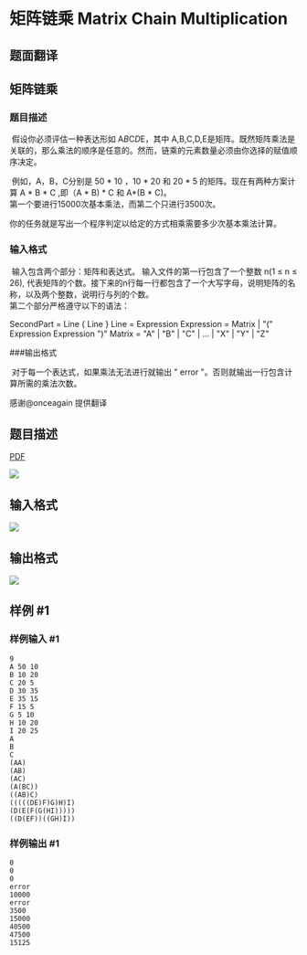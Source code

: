 # 矩阵链乘 Matrix Chain Multiplication

## 题面翻译

## 矩阵链乘

### 题目描述

​  假设你必须评估一种表达形如 A*B*C*D*E，其中 A,B,C,D,E是矩阵。既然矩阵乘法是关联的，那么乘法的顺序是任意的。然而，链乘的元素数量必须由你选择的赋值顺序决定。

​  例如，A，B，C分别是 50 * 10 ，10 * 20 和 20 * 5 的矩阵。现在有两种方案计算 A * B * C ,即（A * B) * C 和 A*(B * C)。  
第一个要进行15000次基本乘法，而第二个只进行3500次。

​  你的任务就是写出一个程序判定以给定的方式相乘需要多少次基本乘法计算。

### 输入格式

​  输入包含两个部分：矩阵和表达式。
输入文件的第一行包含了一个整数 n(1  $\leq$  n  $\leq$  26), 代表矩阵的个数。接下来的n行每一行都包含了一个大写字母，说明矩阵的名称，以及两个整数，说明行与列的个数。  
第二个部分严格遵守以下的语法：

SecondPart = Line {  Line  } <EOF>
Line       = Expression <CR>
Expression = Matrix | "(" Expression Expression ")"
Matrix     = "A" | "B" | "C" | ... | "X" | "Y" | "Z"

###输出格式

​  对于每一个表达式，如果乘法无法进行就输出 " error "。否则就输出一行包含计算所需的乘法次数。

感谢@onceagain 提供翻译

## 题目描述

[problemUrl]: https://uva.onlinejudge.org/index.php?option=com_onlinejudge&Itemid=8&category=6&page=show_problem&problem=383

[PDF](https://uva.onlinejudge.org/external/4/p442.pdf)

![](https://cdn.luogu.com.cn/upload/vjudge_pic/UVA442/55ed58d98e74c8cb54e927f0ccc47a01362264dd.png)

## 输入格式

![](https://cdn.luogu.com.cn/upload/vjudge_pic/UVA442/eb06f7abfe95b83bb8622cf8c97f3a61ee5095aa.png)

## 输出格式

![](https://cdn.luogu.com.cn/upload/vjudge_pic/UVA442/0c6e44498f997f89e525a13b762fb67f43480f44.png)

## 样例 #1

### 样例输入 #1

```
9
A 50 10
B 10 20
C 20 5
D 30 35
E 35 15
F 15 5
G 5 10
H 10 20
I 20 25
A
B
C
(AA)
(AB)
(AC)
(A(BC))
((AB)C)
(((((DE)F)G)H)I)
(D(E(F(G(HI)))))
((D(EF))((GH)I))
```

### 样例输出 #1

```
0
0
0
error
10000
error
3500
15000
40500
47500
15125
```